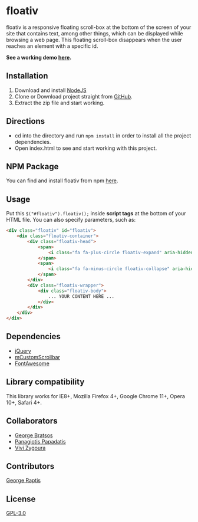 # floativ
floativ is a responsive floating scroll-box at the bottom of the screen of your site that contains text, among other things, which can be displayed while browsing a web page. This floating scroll-box disappears when the user reaches an element with a specific id.

**See a working demo [here](http://gbratsos.github.io/floativ).**

## Installation
1. Download and install [NodeJS](https://nodejs.org/)
2. Clone or Download project straight from [GitHub](https://github.com/GBratsos/floativ).
3. Extract the zip file and start working.

## Directions
* cd into the directory and run `npm install` in order to install all the project dependencies.
* Open index.html to see and start working with this project.

## NPM Package
You can find and install floativ from npm [here](https://www.npmjs.com/package/floativ).

## Usage
Put this `$("#floativ").floativ();` inside __script tags__ at the bottom of your HTML file.
You can also specify parameters, such as:
```html
<div class="floativ" id="floativ">
    <div class="floativ-container">
        <div class="floativ-head">
            <span>
                <i class="fa fa-plus-circle floativ-expand" aria-hidden="true" aria-label="Expand"></i>
            </span>
            <span>
                <i class="fa fa-minus-circle floativ-collapse" aria-hidden="true" aria-label="Collapse"></i>
            </span>
        </div>
        <div class="floativ-wrapper">
            <div class="floativ-body">
                ... YOUR CONTENT HERE ...
            </div>
        </div>
    </div>
</div>
```

## Dependencies
* [jQuery](https://github.com/jquery/jquery)
* [mCustomScrollbar](https://github.com/malihu/malihu-custom-scrollbar-plugin)
* [FontAwesome](https://github.com/FortAwesome/Font-Awesome)

## Library compatibility
This library works for IE8+, Mozilla Firefox 4+, Google Chrome 11+, Opera 10+, Safari 4+.

## Collaborators
* [George Bratsos](https://github.com/gbratsos)
* [Panagiotis Papadatis](https://github.com/hennett)
* [Vivi Zygoura]()

## Contributors
[George Raptis](https://github.com/georapbox)

## License
[GPL-3.0](LICENSE)

